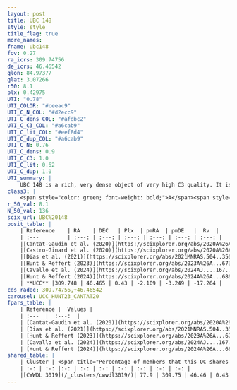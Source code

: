 ```yaml
---
layout: post
title: UBC 148
style: style
title_flag: true
more_names: 
fname: ubc148
fov: 0.27
ra_icrs: 309.74756
de_icrs: 46.46542
glon: 84.97377
glat: 3.07266
r50: 8.1
plx: 0.42975
UTI: "0.78"
UTI_COLOR: "#ceeac9"
UTI_C_N_COL: "#d2ecc9"
UTI_C_dens_COL: "#afdbc2"
UTI_C_C3_COL: "#a6cab9"
UTI_C_lit_COL: "#eef8d4"
UTI_C_dup_COL: "#a6cab9"
UTI_C_N: 0.76
UTI_C_dens: 0.9
UTI_C_C3: 1.0
UTI_C_lit: 0.62
UTI_C_dup: 1.0
UTI_summary: |
    UBC 148 is a rich, very dense object of very high C3 quality. It is moderately studied in the literature. This object shares a large percentage of members with a later reported entry.
class3: |
    <span style="color: green; font-weight: bold;">A</span><span style="color: green; font-weight: bold;">A</span>
r_50_val: 8.1
N_50_val: 136
scix_url: UBC%20148
posit_table: |
    | Reference    | RA    | DEC   | Plx  | pmRA  | pmDE   |  Rv  |
    | :---         | :---: | :---: | :---: | :---: | :---: | :---: |
    |[Cantat-Gaudin et al. (2020)](https://scixplorer.org/abs/2020A%26A...640A...1C) | 309.732 | 46.464 | 0.414 | -2.099 | -3.234 | -- |
    |[Castro-Ginard et al. (2020)](https://scixplorer.org/abs/2020A%26A...635A..45C) | 309.742 | 46.48 | 0.413 | -2.092 | -3.228 | -- |
    |[Dias et al. (2021)](https://scixplorer.org/abs/2021MNRAS.504..356D) | 309.725 | 46.479 | 0.407 | -2.102 | -3.216 | -- |
    |[Hunt & Reffert (2023)](https://scixplorer.org/abs/2023A%26A...673A.114H) | 309.776 | 46.515 | 0.42 | -2.166 | -3.236 | -5.087 |
    |[Cavallo et al. (2024)](https://scixplorer.org/abs/2024AJ....167...12C) | 309.749 | 46.49 | 0.428 | -- | -- | -- |
    |[Hunt & Reffert (2024)](https://scixplorer.org/abs/2024A%26A...686A..42H) | 309.776 | 46.515 | 0.42 | -2.166 | -3.236 | -5.087 |
    | **UCC** |309.748 | 46.465 | 0.43 | -2.109 | -3.249 | -17.264 | 
cds_radec: 309.74756,+46.46542
carousel: UCC_HUNT23_CANTAT20
fpars_table: |
    | Reference |  Values |
    | :---  |  :---:  |
    | [Cantat-Gaudin et al. (2020)](https://scixplorer.org/abs/2020A%26A...640A...1C) | `AVNN=1.7, DMNN=11.92, AgeNN=7.69` |
    | [Dias et al. (2021)](https://scixplorer.org/abs/2021MNRAS.504..356D) | `Av=1.953, Dist=2130, logage=7.615, [Fe/H]=0.166` |
    | [Hunt & Reffert (2023)](https://scixplorer.org/abs/2023A%26A...673A.114H) | `AV50=1.991, diffAV50=2.698, MOD50=11.64, logAge50=8.065` |
    | [Cavallo et al. (2024)](https://scixplorer.org/abs/2024AJ....167...12C) | `AV50=1.84, dMod50=12.03, logAge50=8.41, [Fe/H]50=0.76` |
    | [Hunt & Reffert (2024)](https://scixplorer.org/abs/2024A%26A...686A..42H) | `MassJ=806.056` |
shared_table: |
    | Cluster | <span title="Percentage of members that this OC shares with the ones listed">%</span>   | RA   | DEC   | Plx   | pmRA  | pmDE  | Rv | UTI |
    | :-: | :-: |:-: | :-: | :-: | :-: | :-: | :-: | :-: |
    |[CWWDL 3019](/_clusters/cwwdl3019/)| 77.9 | 309.75 | 46.46 | 0.43 | -2.11 | -3.25 | -17.26 |0.0 |
---
```

